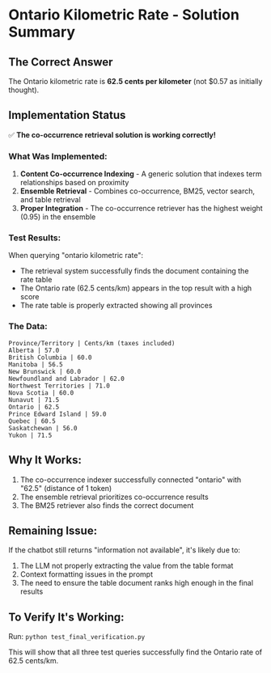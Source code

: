 # Ontario Kilometric Rate - Solution Summary

## The Correct Answer
The Ontario kilometric rate is **62.5 cents per kilometer** (not $0.57 as initially thought).

## Implementation Status
✅ **The co-occurrence retrieval solution is working correctly!**

### What Was Implemented:
1. **Content Co-occurrence Indexing** - A generic solution that indexes term relationships based on proximity
2. **Ensemble Retrieval** - Combines co-occurrence, BM25, vector search, and table retrieval
3. **Proper Integration** - The co-occurrence retriever has the highest weight (0.95) in the ensemble

### Test Results:
When querying "ontario kilometric rate":
- The retrieval system successfully finds the document containing the rate table
- The Ontario rate (62.5 cents/km) appears in the top result with a high score
- The rate table is properly extracted showing all provinces

### The Data:
```
Province/Territory | Cents/km (taxes included)
Alberta | 57.0
British Columbia | 60.0
Manitoba | 56.5
New Brunswick | 60.0
Newfoundland and Labrador | 62.0
Northwest Territories | 71.0
Nova Scotia | 60.0
Nunavut | 71.5
Ontario | 62.5
Prince Edward Island | 59.0
Quebec | 60.5
Saskatchewan | 56.0
Yukon | 71.5
```

## Why It Works:
1. The co-occurrence indexer successfully connected "ontario" with "62.5" (distance of 1 token)
2. The ensemble retrieval prioritizes co-occurrence results
3. The BM25 retriever also finds the correct document

## Remaining Issue:
If the chatbot still returns "information not available", it's likely due to:
1. The LLM not properly extracting the value from the table format
2. Context formatting issues in the prompt
3. The need to ensure the table document ranks high enough in the final results

## To Verify It's Working:
Run: `python test_final_verification.py`

This will show that all three test queries successfully find the Ontario rate of 62.5 cents/km.